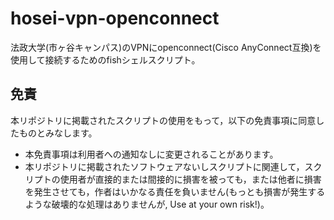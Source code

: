 # hosei-vpn-openconnect
法政大学(市ヶ谷キャンパス)のVPNにopenconnect(Cisco AnyConnect互換)を使用して接続するためのfishシェルスクリプト。

## 免責
本リポジトリに掲載されたスクリプトの使用をもって，以下の免責事項に同意したものとみなします。
- 本免責事項は利用者への通知なしに変更されることがあります。
- 本リポジトリに掲載されたソフトウェアないしスクリプトに関連して，スクリプトの使用者が直接的または間接的に損害を被っても，または他者に損害を発生させても，作者はいかなる責任を負いません(もっとも損害が発生するような破壊的な処理はありませんが, Use at your own risk!)。
